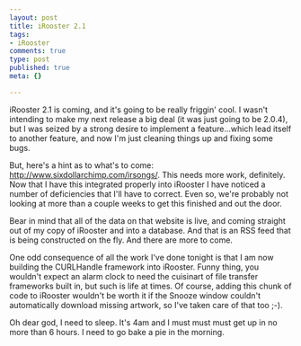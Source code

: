 ```yaml
--- 
layout: post
title: iRooster 2.1
tags: 
- iRooster
comments: true
type: post
published: true
meta: {}

---
```

iRooster 2.1 is coming, and it's going to be really friggin' cool. I wasn't intending to make my next release a big deal (it was just going to be 2.0.4), but I was seized by a strong desire to implement a feature...which lead itself to another feature, and now I'm just cleaning things up and fixing some bugs.

  But, here's a hint as to what's to come: <a href="http://www.sixdollarchimp.com/irsongs/">http://www.sixdollarchimp.com/irsongs/</a>. This needs more work, definitely. Now that I have this integrated properly into iRooster I have noticed a number of deficiencies that I'll have to correct. Even so, we're probably not looking at more than a couple weeks to get this finished and out the door.

  Bear in mind that all of the data on that website is live, and coming straight out of my copy of iRooster and into a database. And that is an RSS feed that is being constructed on the fly. And there are more to come.

  One odd consequence of all the work I've done tonight is that I am now building the CURLHandle framework into iRooster. Funny thing, you wouldn't expect an alarm clock to need the cuisinart of file transfer frameworks built in, but such is life at times. Of course, adding this chunk of code to iRooster wouldn't be worth it if the Snooze window couldn't automatically download missing artwork, so I've taken care of that too ;-).

  Oh dear god, I need to sleep. It's 4am and I must must must get up in no more than 6 hours. I need to go bake a pie in the morning.

